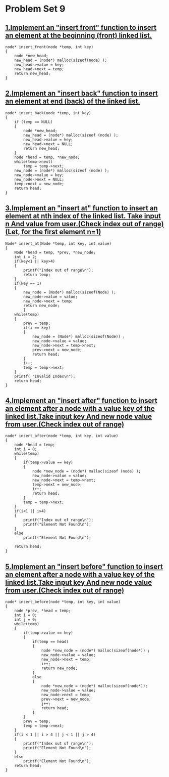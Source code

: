 # Problem Set 9

## [1.Implement an "insert front" function to insert an element at the beginning (front) linked list.](https://github.com/1915002521/CSE-214/blob/main/Problem%20Set%209/1.c)

```
node* insert_front(node *temp, int key)
{
    node *new_head;
    new_head = (node*) malloc(sizeof(node) );
    new_head->value = key;
    new_head->next = temp;
    return new_head;
}
```

## [2.Implement an "insert back" function to insert an element at end (back) of the linked list.](https://github.com/1915002521/CSE-214/blob/main/Problem%20Set%209/2.c)

```
node* insert_back(node *temp, int key)
{
    if (temp == NULL)
    {
        node *new_head;
        new_head = (node*) malloc(sizeof (node) );
        new_head->value = key;
        new_head->next = NULL;
        return new_head;
    }
    node *head = temp, *new_node;
    while(temp->next)
        temp = temp->next;
    new_node = (node*) malloc(sizeof (node) );
    new_node->value = key;
    new_node->next = NULL;
    temp->next = new_node;
    return head;
}
```

## [3.Implement an "insert at" function to insert an element at nth index of the linked list. Take input n And value from user.(Check index out of range)(Let, for the first element n=1)](https://github.com/1915002521/CSE-214/blob/main/Problem%20Set%209/3.c)

```
Node* insert_at(Node *temp, int key, int value)
{
    Node *head = temp, *prev, *new_node;
    int i = 2;
    if(key<1 || key>4)
    {
        printf("Index out of range\n");
        return temp;
    }
    if(key == 1)
    {
        new_node = (Node*) malloc(sizeof(Node) );
        new_node->value = value;
        new_node->next = temp;
        return new_node;
        }
    while(temp)
    {
        prev = temp;
        if(i == key)
        {
            new_node = (Node*) malloc(sizeof(Node)) ;
            new_node->value = value;
            new_node->next = temp->next;
            prev->next = new_node;
            return head;
        }
        i++;
        temp = temp->next;
    }
    printf( "Invalid Index\n");
    return head;
}
```

## [4.Implement an "insert after" function to insert an element after a node with a value key of the linked list.Take input key And new node value from user.(Check index out of range)](https://github.com/1915002521/CSE-214/blob/main/Problem%20Set%209/4.c)

```
node* insert_after(node *temp, int key, int value)
{
    node *head = temp;
    int i = 0;
    while(temp)
    {
        if(temp->value == key)
        {
            node *new_node = (node*) malloc(sizeof (node) );
            new_node->value = value;
            new_node->next = temp->next;
            temp->next = new_node;
            i++;
            return head;
        }
        temp = temp->next;
    }
    if(i<1 || i>4)
    {
        printf("Index out of range\n");
        printf("Element Not Found\n");
    }
    else
        printf("Element Not Found\n");

    return head;
}
```

## [5.Implement an "insert before" function to insert an element after a node with a value key of the linked list.Take input key And new node value from user.(Check index out of range)](https://github.com/1915002521/CSE-214/blob/main/Problem%20Set%209/5.c)

```
node* insert_before(node *temp, int key, int value)
{
    node *prev, *head = temp;
    int i = 0;
    int j = 0;
    while(temp)
    {
        if(temp->value == key)
        {
            if(temp == head)
            {
                node *new_node = (node*) malloc(sizeof(node*)) ;
                new_node->value = value;
                new_node->next = temp;
                i++;
                return new_node;
            }
            else
            {
                node *new_node = (node*) malloc(sizeof(node*));
                new_node->value = value;
                new_node->next = temp;
                prev->next = new_node;
                j++;
                return head;
            }
        }
        prev = temp;
        temp = temp->next;
    }
    if(i < 1 || i > 4 || j < 1 || j > 4)
    {
        printf("Index out of range\n");
        printf("Element Not Found\n");
    }
    else
        printf("Element Not Found\n");
    return head;
}
```
